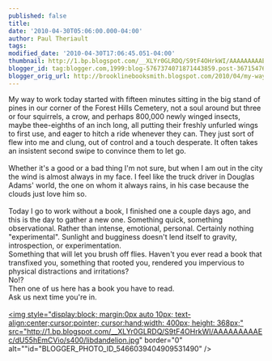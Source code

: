 ```yaml
---
published: false
title: 
date: '2010-04-30T05:06:00.000-04:00'
author: Paul Theriault
tags: 
modified_date: '2010-04-30T17:06:45.051-04:00'
thumbnail: http://1.bp.blogspot.com/__XLYr0GLRDQ/S9tF4OHrkWI/AAAAAAAAAEc/dU55hEmCVio/s72-c/libdandelion.jpg
blogger_id: tag:blogger.com,1999:blog-5767374071871443859.post-3671547676363802229
blogger_orig_url: http://brooklinebooksmith.blogspot.com/2010/04/my-way-to-work-today-started-with.html
---
```


My way to work today started with fifteen minutes sitting in the big stand of pines in our corner of the Forest Hills Cemetery, not a soul around but three or four squirrels, a crow, and perhaps 800,000 newly winged insects, maybe thee-eighths of an inch long, all putting their freshly unfurled wings to first use, and eager to hitch a ride whenever they can. They just sort of flew into me and clung, out of control and a touch desperate. It often takes an insistent second swipe to convince them to let go.<br /><br />Whether it's a good or a bad thing I'm not sure, but when I am out in the city the wind is almost always in my face. I feel like the truck driver in Douglas Adams' world, the one on whom it always rains, in his case because the clouds just love him so. <br /><br />Today I go to work without a book, I finished one a couple days ago, and this is the day to gather a new one. Something quick, something observational. Rather than intense, emotional, personal. Certainly nothing "experimental". Sunlight and bugginess doesn't lend itself to gravity, introspection, or experimentation.<br />Something that will let you brush off flies. Haven't you ever read a book that transfixed you, something that rooted you, rendered you impervious to physical distractions and irritations? <br />No!? <br />Then one of us here has a book you have to read.<br />Ask us next time you're in.<br /><br /><a href="http://1.bp.blogspot.com/__XLYr0GLRDQ/S9tF4OHrkWI/AAAAAAAAAEc/dU55hEmCVio/s1600/libdandelion.jpg"><img style="display:block; margin:0px auto 10px; text-align:center;cursor:pointer; cursor:hand;width: 400px; height: 368px;" src="http://1.bp.blogspot.com/__XLYr0GLRDQ/S9tF4OHrkWI/AAAAAAAAAEc/dU55hEmCVio/s400/libdandelion.jpg" border="0" alt=""id="BLOGGER_PHOTO_ID_5466039404909531490" /></a>